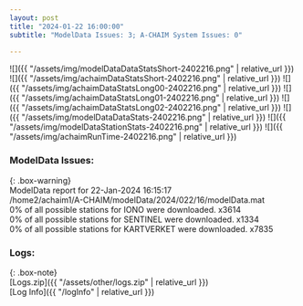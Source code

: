 ```yaml
---
layout: post
title: "2024-01-22 16:00:00"
subtitle: "ModelData Issues: 3; A-CHAIM System Issues: 0"

---
```


![]({{ "/assets/img/modelDataDataStatsShort-2402216.png" | relative_url }})
![]({{ "/assets/img/achaimDataStatsShort-2402216.png" | relative_url }})
![]({{ "/assets/img/achaimDataStatsLong00-2402216.png" | relative_url }})
![]({{ "/assets/img/achaimDataStatsLong01-2402216.png" | relative_url }})
![]({{ "/assets/img/achaimDataStatsLong02-2402216.png" | relative_url }})
![]({{ "/assets/img/modelDataDataStats-2402216.png" | relative_url }})
![]({{ "/assets/img/modelDataStationStats-2402216.png" | relative_url }})
![]({{ "/assets/img/achaimRunTime-2402216.png" | relative_url }})


### ModelData Issues:  
  
{: .box-warning}  
 ModelData report for 22-Jan-2024 16:15:17   
 /home2/achaim1/A-CHAIM/modelData/2024/022/16/modelData.mat   
 0% of all possible stations for IONO were downloaded. x3614   
 0% of all possible stations for SENTINEL were downloaded. x1334   
 0% of all possible stations for KARTVERKET were downloaded. x7835   
  


### Logs:  
  
{: .box-note}  
[Logs.zip]({{ "/assets/other/logs.zip" | relative_url }})  
[Log Info]({{ "/logInfo" | relative_url }})  
